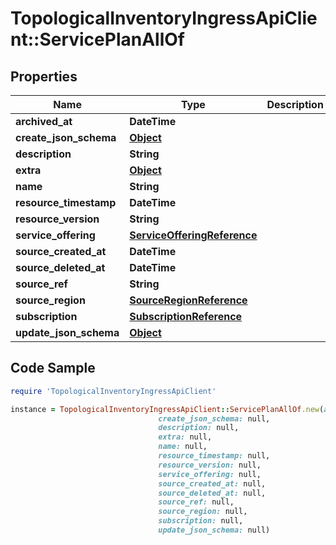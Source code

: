 # TopologicalInventoryIngressApiClient::ServicePlanAllOf

## Properties

Name | Type | Description | Notes
------------ | ------------- | ------------- | -------------
**archived_at** | **DateTime** |  | [optional] 
**create_json_schema** | [**Object**](.md) |  | [optional] 
**description** | **String** |  | [optional] 
**extra** | [**Object**](.md) |  | [optional] 
**name** | **String** |  | [optional] 
**resource_timestamp** | **DateTime** |  | [optional] 
**resource_version** | **String** |  | [optional] 
**service_offering** | [**ServiceOfferingReference**](ServiceOfferingReference.md) |  | [optional] 
**source_created_at** | **DateTime** |  | [optional] 
**source_deleted_at** | **DateTime** |  | [optional] 
**source_ref** | **String** |  | 
**source_region** | [**SourceRegionReference**](SourceRegionReference.md) |  | [optional] 
**subscription** | [**SubscriptionReference**](SubscriptionReference.md) |  | [optional] 
**update_json_schema** | [**Object**](.md) |  | [optional] 

## Code Sample

```ruby
require 'TopologicalInventoryIngressApiClient'

instance = TopologicalInventoryIngressApiClient::ServicePlanAllOf.new(archived_at: null,
                                 create_json_schema: null,
                                 description: null,
                                 extra: null,
                                 name: null,
                                 resource_timestamp: null,
                                 resource_version: null,
                                 service_offering: null,
                                 source_created_at: null,
                                 source_deleted_at: null,
                                 source_ref: null,
                                 source_region: null,
                                 subscription: null,
                                 update_json_schema: null)
```


